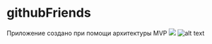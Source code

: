 # githubFriends  
Приложение создано при помощи архитектуры MVP
![](https://ibb.co/52wLQG6)
![alt text](https://ibb.co/52wLQG6)
